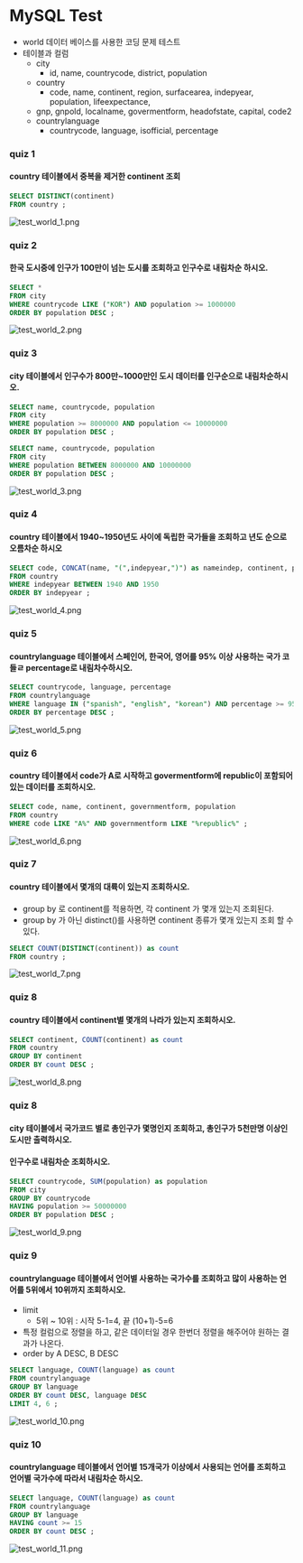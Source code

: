 # MySQL Test
- world 데이터 베이스를 사용한 코딩 문제 테스트
- 테이블과 컬럼
    - city
        - id, name, countrycode, district, population
    - country
        - code, name, continent, region, surfacearea, indepyear, population, lifeexpectance,
	- gnp, gnpold, localname, govermentform, headofstate, capital, code2
    - countrylanguage
        - countrycode, language, isofficial, percentage


### quiz 1
#### country 테이블에서 중복을 제거한 continent 조회

```sql
SELECT DISTINCT(continent)
FROM country ;
```
![test_world_1.png](./images/sql_test/test_world_1.png)

### quiz 2
#### 한국 도시중에 인구가 100만이 넘는 도시를 조회하고 인구수로 내림차순 하시오.

```sql
SELECT *
FROM city
WHERE countrycode LIKE ("KOR") AND population >= 1000000
ORDER BY population DESC ;
```
![test_world_2.png](./images/sql_test/test_world_2.png)

### quiz 3
#### city 테이블에서 인구수가 800만~1000만인 도시 데이터를 인구순으로 내림차순하시오.

```sql
SELECT name, countrycode, population
FROM city
WHERE population >= 8000000 AND population <= 10000000
ORDER BY population DESC ; 
```
```sql
SELECT name, countrycode, population
FROM city
WHERE population BETWEEN 8000000 AND 10000000
ORDER BY population DESC ;
```
![test_world_3.png](./images/sql_test/test_world_3.png)


### quiz 4 
#### country 테이블에서 1940~1950년도 사이에 독립한 국가들을 조회하고 년도 순으로 오름차순 하시오

```sql
SELECT code, CONCAT(name, "(",indepyear,")") as nameindep, continent, population
FROM country
WHERE indepyear BETWEEN 1940 AND 1950
ORDER BY indepyear ;
```

![test_world_4.png](./images/sql_test/test_world_4.png)

### quiz 5
#### countrylanguage 테이블에서 스페인어, 한국어, 영어를 95% 이상 사용하는 국가 코들ㄹ percentage로 내림차수하시오.

```sql
SELECT countrycode, language, percentage
FROM countrylanguage
WHERE language IN ("spanish", "english", "korean") AND percentage >= 95.0
ORDER BY percentage DESC ;
```

![test_world_5.png](./images/sql_test/test_world_5.png)

### quiz 6
#### country 테이블에서 code가 A로 시작하고 govermentform에 republic이 포함되어 있는 데이터를 조회하시오.

```sql
SELECT code, name, continent, governmentform, population
FROM country
WHERE code LIKE "A%" AND governmentform LIKE "%republic%" ;
```

![test_world_6.png](./images/sql_test/test_world_6.png)


### quiz 7
#### country 테이블에서 몇개의 대륙이 있는지 조회하시오.
- group by 로 continent를 적용하면, 각 continent 가 몇개 있는지 조회된다.
- group by 가 아닌 distinct()를 사용하면 continent 종류가 몇개 있는지 조회 할 수 있다.

```sql
SELECT COUNT(DISTINCT(continent)) as count
FROM country ;
```

![test_world_7.png](./images/sql_test/test_world_7.png)

### quiz 8
#### country 테이블에서 continent별 몇개의 나라가 있는지 조회하시오.

```sql
SELECT continent, COUNT(continent) as count
FROM country
GROUP BY continent
ORDER BY count DESC ;
```

![test_world_8.png](./images/sql_test/test_world_8.png)
	
### quiz 8
#### city 테이블에서 국가코드 별로 총인구가 몇명인지 조회하고, 총인구가 5천만명 이상인 도시만 출력하시오.
#### 인구수로 내림차순 조회하시오.

```sql
SELECT countrycode, SUM(population) as population
FROM city
GROUP BY countrycode
HAVING population >= 50000000
ORDER BY population DESC ;
```

![test_world_9.png](./images/sql_test/test_world_9.png)

### quiz 9
#### countrylanguage 테이블에서 언어별 사용하는 국가수를 조회하고 많이 사용하는 언어를 5위에서 10위까지 조회하시오.
- limit
    - 5위 ~ 10위 : 시작 5-1=4, 끝 (10+1)-5=6
- 특정 컬럼으로 정렬을 하고, 같은 데이터일 경우 한번더 정렬을 해주어야 원하는 결과가 나온다. 
- order by A DESC, B DESC 

```sql
SELECT language, COUNT(language) as count
FROM countrylanguage
GROUP BY language
ORDER BY count DESC, language DESC
LIMIT 4, 6 ;
```

![test_world_10.png](./images/sql_test/test_world_10.png)

### quiz 10
#### countrylanguage 테이블에서 언어별 15개국가 이상에서 사용되는 언어를 조회하고 언어별 국가수에 따라서 내림차순 하시오.

```sql
SELECT language, COUNT(language) as count
FROM countrylanguage
GROUP BY language
HAVING count >= 15
ORDER BY count DESC ;
```

![test_world_11.png](./images/sql_test/test_world_11.png)






